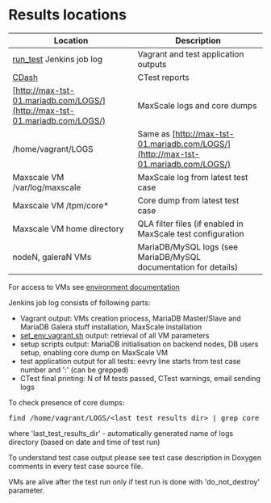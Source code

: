 # Results locations

| Location | Description |
|----------|-------------|
|[run_test](http://max-tst-01.mariadb.com:8089/view/test/job/run_test/) Jenkins job log|Vagrant and test application outputs|
|[CDash](jenkins.engskysql.com/CDash/index.php?project=MaxScale)|CTest reports|
|[http://max-tst-01.mariadb.com/LOGS/](http://max-tst-01.mariadb.com/LOGS/)|MaxScale logs and core dumps|
|/home/vagrant/LOGS|Same as [http://max-tst-01.mariadb.com/LOGS/](http://max-tst-01.mariadb.com/LOGS/)|
|Maxscale VM /var/log/maxscale|MaxScale log from latest test case|
|Maxscale VM /tpm/core*|Core dump from latest test case|
|Maxscale VM home directory|QLA filter files (if enabled in MaxScale test configuration|
|nodeN, galeraN VMs|MariaDB/MySQL logs (see MariaDB/MySQL documentation for details)|

For access to VMs see [environment documentation](ENV_SETUP.md#access-vms)

Jenkins job log consists of following parts:
* Vagrant output: VMs creation priocess, MariaDB Master/Slave and MariaDB Galera stuff installation, MaxScale installation
* [set_env_vagrant.sh](https://github.com/mariadb-corporation/build-scripts-vagrant/blob/master/test/set_env_vagrant.sh) output: retrieval of all VM parameters
* setup scripts output: MariaDB initialisation on backend nodes, DB users setup, enabling core dump on MaxScale VM
* test application output for all tests: eevry line starts from test case number and ':' (can be grepped)
* CTest final printing: N of M tests passed, CTest warnings, email sending logs

To check presence of core dumps:
<pre>
find /home/vagrant/LOGS/&lt;last_test_results_dir&gt; | grep core
</pre>

where 'last_test_results_dir' - automatically generated name of logs directory (based on date and time of test run)

To understand test case output please see test case description in Doxygen comments in every test case source file.

VMs are alive after the test run only if test run is done with 'do_not_destroy' parameter.
